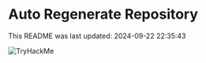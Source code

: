 # Auto Regenerate Repository

This README was last updated: 2024-09-22 22:35:43

 ![TryHackMe](https://tryhackme.com/badge/533634)
